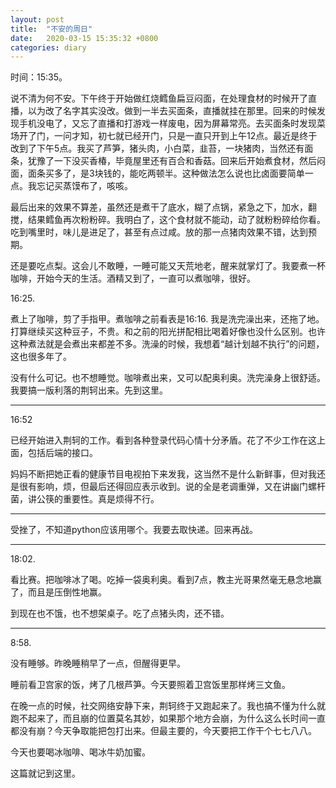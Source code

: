 ```yaml
---
layout: post
title:  "不安的周日"
date:   2020-03-15 15:35:32 +0800
categories: diary
---
```


时间：15:35。

说不清为何不安。下午终于开始做红烧鳕鱼扁豆闷面，在处理食材的时候开了直播，以为改了名字其实没改。做到一半去买面条，直播就挂在那里。回来的时候发现手机没电了，又忘了直播和打游戏一样废电，因为屏幕常亮。去买面条时发现菜场开了门，一问才知，初七就已经开门，只是一直只开到上午12点。最近是终于改到了下午5点。我买了芦笋，猪头肉，小白菜，韭苔，一块猪肉，当然还有面条，犹豫了一下没买香椿，毕竟屋里还有百合和香菇。回来后开始煮食材，然后闷面，面条买多了，是3块钱的，能吃两顿半。这种做法怎么说也比卤面要简单一点。我忘记买蒸馍布了，咳咳。

最后出来的效果不算差，虽然还是煮干了底水，糊了点锅，紧急之下，加水，翻搅，结果鳕鱼再次粉粉碎。我明白了，这个食材就不能动，动了就粉粉碎给你看。吃到嘴里时，味儿是进足了，甚至有点过咸。放的那一点猪肉效果不错，达到预期。

还是要吃点梨。这会儿不敢睡，一睡可能又天荒地老，醒来就掌灯了。我要煮一杯咖啡，开始今天的生活。酒精又到了，一直可以煮咖啡，很好。

16:25.

煮上了咖啡，剪了手指甲。煮咖啡之前看表是16:16. 我是洗完澡出来，还拖了地。打算继续买这种豆子，不贵。和之前的阳光拼配相比喝着好像也没什么区别。也许这种煮法就是会煮出来都差不多。洗澡的时候，我想着“越计划越不执行”的问题，这也很多年了。

没有什么可记。也不想睡觉。咖啡煮出来，又可以配奥利奥。洗完澡身上很舒适。我要搞一版利落的荆轲出来。先到这里。

---

16:52

已经开始进入荆轲的工作。看到各种登录代码心情十分矛盾。花了不少工作在这上面，包括后端的接口。

妈妈不断把她正看的健康节目电视拍下来发我，这当然不是什么新鲜事，但对我还是很有影响，烦，但最后还得回应表示收到。说的全是老调重弹，又在讲幽门螺杆菌，讲公筷的重要性。真是烦得不行。

----

受挫了，不知道python应该用哪个。我要去取快递。回来再战。

----

18:02.

看比赛。把咖啡冰了喝。吃掉一袋奥利奥。看到7点，教主光哥果然毫无悬念地赢了，而且是压倒性地赢。

到现在也不饿，也不想架桌子。吃了点猪头肉，还不错。

----

8:58.

没有睡够。昨晚睡稍早了一点，但醒得更早。

睡前看卫宫家的饭，烤了几根芦笋。今天要照着卫宫饭里那样烤三文鱼。

在晚一点的时候，社交网络安静下来，荆轲终于又跑起来了。我也搞不懂为什么就跑不起来了，而且崩的位置莫名其妙，如果那个地方会崩，为什么这么长时间一直都没有崩？今天争取能把包打出来。但最主要的，今天要把工作干个七七八八。

今天也要喝冰咖啡、喝冰牛奶加蜜。

这篇就记到这里。
